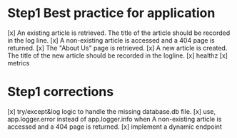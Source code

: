 
# Step1 Best practice for application

[x] An existing article is retrieved. The title of the article should be recorded in the log line.
[x] A non-existing article is accessed and a 404 page is returned. 
[x] The "About Us" page is retrieved.
[x] A new article is created. The title of the new article should be recorded in the logline.
[x] healthz
[x] metrics

# Step1 corrections

[x] try/except&log logic to handle the missing database.db file.
[x] use, app.logger.error instead of app.logger.info when A non-existing article is accessed and a 404 page is returned. 
[x] implement a dynamic endpoint